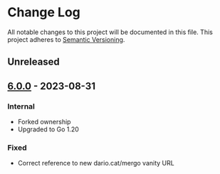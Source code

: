 # Change Log
All notable changes to this project will be documented in this file.
This project adheres to [Semantic Versioning](http://semver.org/).

## Unreleased

## [6.0.0](https://github.com/wizehire/rambler/releases/tag/6.0.0) - 2023-08-31
### Internal
- Forked ownership
- Upgraded to Go 1.20

### Fixed
- Correct reference to new dario.cat/mergo vanity URL
